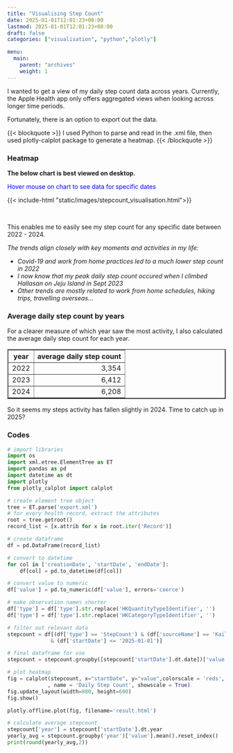 ```yaml
---
title: "Visualising Step Count"
date: 2025-01-01T12:01:23+08:00
lastmod: 2025-01-01T12:01:23+08:00
draft: false
categories: ["visualisation", "python","plotly"]

menu:
  main:
    parent: "archives"
    weight: 1
---
```


I wanted to get a view of my daily step count data across years. Currently, the Apple Health app only offers aggregated views when looking across longer time periods. 

Fortunately, there is an option to export out the data.

{{< blockquote >}}
  I used Python to parse and read in the .xml file, then used plotly-calplot package to generate a heatmap.
{{< /blockquote >}}

### Heatmap
<b>The below chart is best viewed on desktop. </b>
&nbsp;

<span style="color:blue;">Hover mouse on chart to see data for specific dates</span>

{{< include-html "static/images/stepcount_visualisation.html">}}

&nbsp;

This enables me to easily see my step count for any specific date between 2022 - 2024. 

<i>The trends align closely with key moments and activities in my life:
- Covid-19 and work from home practices led to a much lower step count in 2022
- I now know that my peak daily step count occured when I climbed Hallasan on Jeju Island in Sept 2023
- Other trends are mostly related to work from home schedules, hiking trips, travelling overseas... </i>

### Average daily step count by years
For a clearer measure of which year saw the most activity, I also calculated the average daily step count for each year.

<table border="2" class="dataframe">
  <thead>
    <tr>
      <th>year</th>
      <th style="text-align: right;">average daily step count</th>
    </tr>
  </thead>
  <tbody>
    <tr>
      <td>2022</td>
      <td style="text-align: right;">3,354</td>
    </tr>
    <tr>
      <td>2023</td>
      <td style="text-align: right;">6,412</td>
    </tr>
    <tr>
      <td>2024</td>
      <td style="text-align: right;">6,208</td>
    </tr>
  </tbody>
</table>

So it seems my steps activity has fallen slightly in 2024. Time to catch up in 2025?

### Codes

```python
# import libraries
import os
import xml.etree.ElementTree as ET
import pandas as pd
import datetime as dt
import plotly
from plotly_calplot import calplot
```

```python
# create element tree object
tree = ET.parse('export.xml')
# for every health record, extract the attributes
root = tree.getroot()
record_list = [x.attrib for x in root.iter('Record')]

# create dataframe
df = pd.DataFrame(record_list)
```

```python
# convert to datetime
for col in ['creationDate', 'startDate', 'endDate']:
    df[col] = pd.to_datetime(df[col])

# convert value to numeric
df['value'] = pd.to_numeric(df['value'], errors='coerce')

# make observation names shorter
df['type'] = df['type'].str.replace('HKQuantityTypeIdentifier', '')
df['type'] = df['type'].str.replace('HKCategoryTypeIdentifier', '')

# filter out relevant data
stepcount = df[(df['type'] == 'StepCount') & (df['sourceName'] == 'Kailin') & (df['startDate'] >= '2022-01-01')
              & (df['startDate'] <= '2025-01-01')]

# final dataframe for use
stepcount = stepcount.groupby([stepcount['startDate'].dt.date])['value'].sum().reset_index()
```

```python
# plot heatmap
fig = calplot(stepcount, x="startDate", y="value",colorscale = 'reds', years_title=True, space_between_plots=0.1
             , name = 'Daily Step Count', showscale = True)
fig.update_layout(width=800, height=600)
fig.show()

plotly.offline.plot(fig, filename='result.html')
```

```python
# calculate average stepcount
stepcount['year'] = stepcount['startDate'].dt.year
yearly_avg = stepcount.groupby('year')['value'].mean().reset_index()
print(round(yearly_avg,2))
```